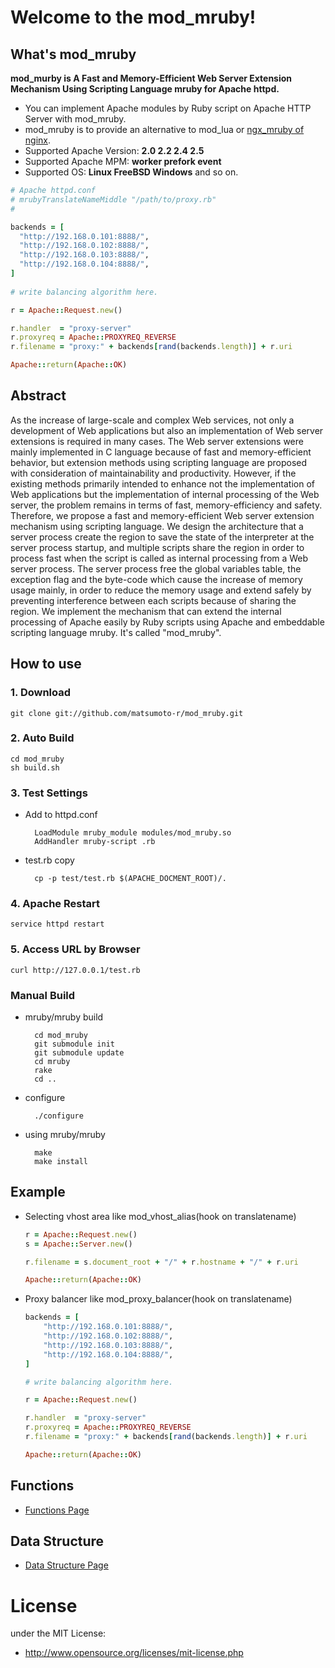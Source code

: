 # Welcome to the mod_mruby!
## What's mod_mruby
__mod_murby is A Fast and Memory-Efficient Web Server Extension Mechanism Using Scripting Language mruby for Apache httpd.__

- You can implement Apache modules by Ruby script on Apache HTTP Server with mod_mruby.
- mod_mruby is to provide an alternative to mod_lua or [ngx_mruby of nginx](http://matsumoto-r.github.io/ngx_mruby/).
- Supported Apache Version: __2.0 2.2 2.4 2.5__
- Supported Apache MPM: __worker prefork event__
- Supported OS: __Linux FreeBSD Windows__ and so on.

```ruby
# Apache httpd.conf
# mrubyTranslateNameMiddle "/path/to/proxy.rb"
#

backends = [
  "http://192.168.0.101:8888/",
  "http://192.168.0.102:8888/",
  "http://192.168.0.103:8888/",
  "http://192.168.0.104:8888/",
]
 
# write balancing algorithm here.

r = Apache::Request.new()

r.handler  = "proxy-server"
r.proxyreq = Apache::PROXYREQ_REVERSE
r.filename = "proxy:" + backends[rand(backends.length)] + r.uri

Apache::return(Apache::OK)
```

## Abstract

As the increase of large-scale and complex Web services, not only a development of Web applications but also an implementation of Web server extensions is required in many cases. The Web server extensions were mainly implemented in C language because of fast and memory-efficient behavior, but extension methods using scripting language are proposed with consideration of maintainability and productivity. However, if the existing methods primarily intended to enhance not the implementation of Web applications but the implementation of internal processing of the Web server, the problem remains in terms of fast, memory-efficiency and safety. Therefore, we propose a fast and memory-efficient Web server extension mechanism using scripting language. We design the architecture that a server process create the region to save the state of the interpreter at the server process startup, and multiple scripts share the region in order to process fast when the script is called as internal processing from a Web server process. The server process free the global variables table, the exception flag and the byte-code which cause the increase of memory usage mainly, in order to reduce the memory usage and extend safely by preventing interference between each scripts because of sharing the region. We implement the mechanism that can extend the internal processing of Apache easily by Ruby scripts using Apache and embeddable scripting language mruby. It's called "mod_mruby".

## How to use
### 1. Download
    git clone git://github.com/matsumoto-r/mod_mruby.git

### 2. Auto Build
    cd mod_mruby
    sh build.sh

### 3. Test Settings
* Add to httpd.conf

        LoadModule mruby_module modules/mod_mruby.so
        AddHandler mruby-script .rb

* test.rb copy   

        cp -p test/test.rb $(APACHE_DOCMENT_ROOT)/.

### 4. Apache Restart
    service httpd restart

### 5. Access URL by Browser
    curl http://127.0.0.1/test.rb

### Manual Build      
* mruby/mruby build

        cd mod_mruby
        git submodule init
        git submodule update
        cd mruby
        rake
        cd ..

* configure

        ./configure

* using mruby/mruby

        make
        make install

## Example
* Selecting vhost area like mod_vhost_alias(hook on translatename)
    ```ruby
    r = Apache::Request.new()
    s = Apache::Server.new()

    r.filename = s.document_root + "/" + r.hostname + "/" + r.uri

    Apache::return(Apache::OK)
    ```
* Proxy balancer like mod_proxy_balancer(hook on translatename)
    ```ruby
    backends = [
        "http://192.168.0.101:8888/",
        "http://192.168.0.102:8888/",
        "http://192.168.0.103:8888/",
        "http://192.168.0.104:8888/",
    ]
 
    # write balancing algorithm here.
 
    r = Apache::Request.new()
 
    r.handler  = "proxy-server"
    r.proxyreq = Apache::PROXYREQ_REVERSE
    r.filename = "proxy:" + backends[rand(backends.length)] + r.uri
 
    Apache::return(Apache::OK)
    ```

## Functions
* [Functions Page](https://github.com/matsumoto-r/mod_mruby/wiki/Functions)

## Data Structure
* [Data Structure Page](https://github.com/matsumoto-r/mod_mruby/wiki/Data-Structure)

# License
under the MIT License:

* http://www.opensource.org/licenses/mit-license.php

